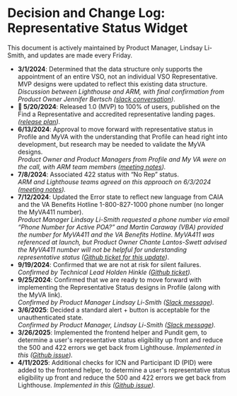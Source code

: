 # Decision and Change Log: Representative Status Widget

This document is actively maintained by Product Manager, Lindsay Li-Smith, and updates are made every Friday.

- **3/1/2024**: Determined that the data structure only supports the appointment of an entire VSO, not an individual VSO Representative. MVP designs were updated to reflect this existing data structure.\
  _Discussion between Lighthouse and ARM, with final confirmation from Product Owner Jennifer Bertsch ([slack conversation](https://dsva.slack.com/archives/C063D0M76HX/p1709313981607549))_.
- **:tada: 5/20/2024**: Released 1.0 (MVP) to 100% of users, published on the Find a Representative and accredited representative landing pages.\
  _([release plan](https://github.com/department-of-veterans-affairs/va.gov-team/blob/master/products/accredited-representation-management/product-documentation/representative-status-widget/release-plan-representative-status-widget-1.0.md))._
- **6/13/2024**: Approval to move forward with representative status in Profile and MyVA with the understanding that Profile can head right into development, but research may be needed to validate the MyVA designs.\
  _Product Owner and Product Managers from Profile and My VA were on the call, with ARM team members ([meeting notes](https://dsva.slack.com/archives/C909ZG2BB/p1718293293151099))._
- **7/8/2024**: Associated 422 status with “No Rep” status.\
  _ARM and Lighthouse teams agreed on this approach on 6/3/2024 ([meeting notes](https://dsva.slack.com/docs/T03FECE8V/F05TTMJ9WG1?focus_section_id=temp:C:RLFf59cce7e67764a97a70aac286))._
- **7/12/2024**: Updated the Error state to reflect new language from CAIA and the VA Benefits Hotline 1-800-827-1000 phone number (no longer the MyVA411 number).\
  _Product Manager Lindsay Li-Smith requested a phone number via email “Phone Number for Active POA?” and Martin Caraway (VBA) provided the number for MyVA411 and the VA Benefits Hotline. MyVA411 was referenced at launch, but Product Owner Chante Lantos-Swett advised the MyVA411 number will not be helpful for understanding representative status (_[_Github ticket for this update_](https://github.com/department-of-veterans-affairs/va.gov-team/issues/86190)_)_.
- **9/19/2024**: Confirmed that we are not at risk for silent failures. \
  _Confirmed by Technical Lead Holden Hinkle ([Github ticket](https://github.com/department-of-veterans-affairs/va.gov-team/issues/93229))._
- **9/25/2024**: Confirmed that we are ready to move forward with implementing the Representative Status designs in Profile (along with the MyVA link). \
  _Confirmed by Product Manager Lindsay Li-Smith ([Slack message](https://dsva.slack.com/archives/C909ZG2BB/p1727283149165399))._
- **3/6/2025**: Decided a standard alert + button is acceptable for the unauthenticated state.\
  _Confirmed by Product Manager, Lindsay Li-Smith ([Slack message](https://dsva.slack.com/archives/C05L6HSJLHM/p1741295898142749?thread_ts=1741290617.091169&cid=C05L6HSJLHM))._
- **3/26/2025**: Implemented the frontend helper and Pundit gem, to determine a user's representative status eligibility up front and reduce the 500 and 422 errors we get back from Lighthouse.
  _Implemented in this ([Github issue](https://github.com/department-of-veterans-affairs/va.gov-team/issues/85092))._
- **4/11/2025**: Additional checks for ICN and Participant ID (PID) were added to the frontend helper, to determine a user's representative status eligibility up front and reduce the 500 and 422 errors we get back from Lighthouse.
  _Implemented in this ([Github issue](https://github.com/department-of-veterans-affairs/va.gov-team/issues/106509))._
